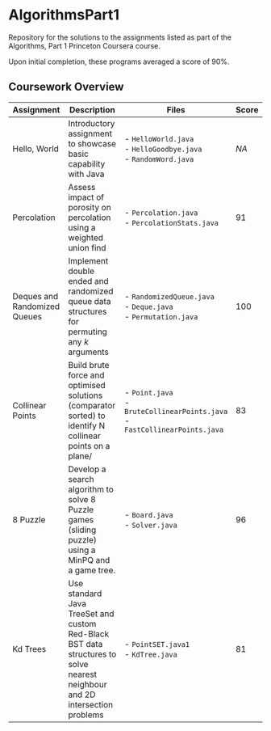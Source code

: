 # AlgorithmsPart1

Repository for the solutions to the assignments listed as part of the Algorithms, Part 1 Princeton Coursera course.

Upon initial completion, these programs averaged a score of 90%.

## Coursework Overview

 Assignment                   | Description                                                                                                                | Files                                                                             | Score 
------------------------------|----------------------------------------------------------------------------------------------------------------------------|-----------------------------------------------------------------------------------|-------
 Hello, World                 | Introductory assignment to showcase basic capability with Java                                                             | - `HelloWorld.java` <br>- `HelloGoodbye.java` <br>- `RandomWord.java`             | _NA_  
 Percolation                  | Assess impact of porosity on percolation using a weighted union find                                                       | - `Percolation.java` <br>- `PercolationStats.java`                                | 91    
 Deques and Randomized Queues | Implement double ended and randomized queue data structures for permuting any _k_ arguments                                | - `RandomizedQueue.java` <br>- `Deque.java` <br>- `Permutation.java`              | 100   
 Collinear Points             | Build brute force and optimised solutions (comparator sorted) to identify N collinear points on a plane/                   | - `Point.java` <br>- `BruteCollinearPoints.java` <br>- `FastCollinearPoints.java` | 83    
 8 Puzzle                     | Develop a search algorithm to solve 8 Puzzle games (sliding puzzle) using a MinPQ and a game tree.                         | - `Board.java` <br>- `Solver.java`                                                | 96    
 Kd Trees                     | Use standard Java TreeSet and custom Red-Black BST data structures to solve nearest neighbour and 2D intersection problems | - `PointSET.java1` <br>- `KdTree.java`                                            | 81    

